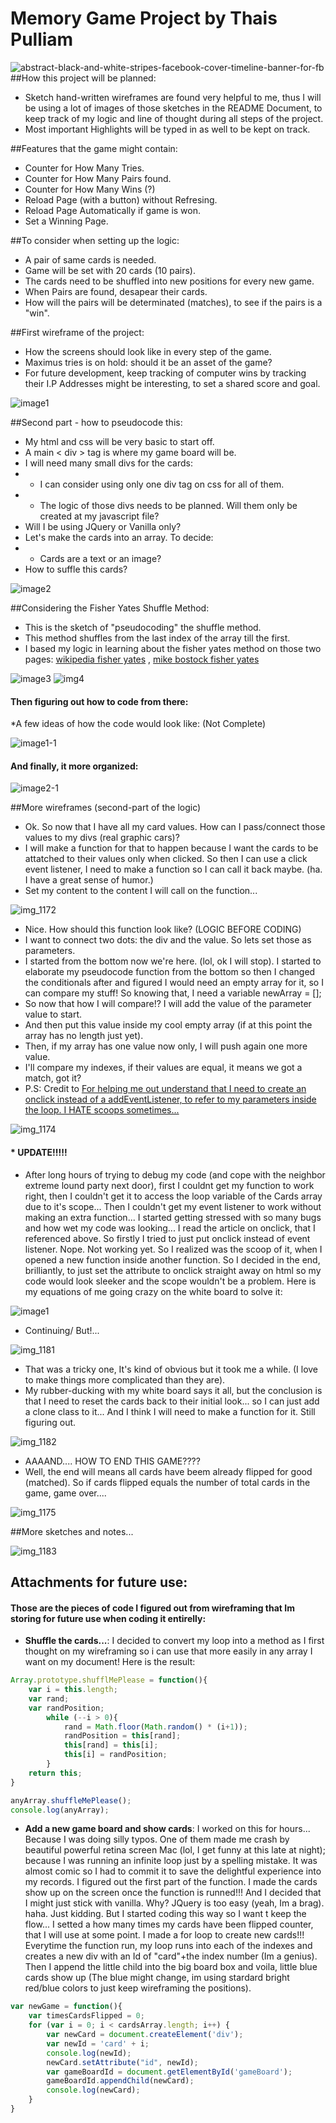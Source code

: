 # Memory Game Project by Thais Pulliam
![abstract-black-and-white-stripes-facebook-cover-timeline-banner-for-fb](https://cloud.githubusercontent.com/assets/14362520/10987787/918b95ec-8404-11e5-8f91-c927c4fad7a6.jpg)
##How this project will be planned:
* Sketch hand-written wireframes are found very helpful to me, thus I will be using a lot of images of those sketches in the README Document, to keep track of my logic and line of thought during all steps of the project. 
* Most important Highlights will be typed in as well to be kept on track. 

##Features that the game might contain:
* Counter for How Many Tries.</li>
* Counter for How Many Pairs found.
* Counter for How Many Wins (?) 
* Reload Page (with a button) without Refresing.
* Reload Page Automatically if game is won. 
* Set a Winning Page.

##To consider when setting up the logic:
* A pair of same cards is needed. 
* Game will be set with 20 cards (10 pairs).
* The cards need to be shuffled into new positions for every new game. 
* When Pairs are found, desapear their cards. 
* How will the pairs will be determinated (matches), to see if the pairs is a "win".

##First wireframe of the project:
* How the screens should look like in every step of the game. 
* Maximus tries is on hold: should it be an asset of the game? 
* For future development, keep tracking of computer wins by tracking their I.P Addresses might be interesting, to set a shared score and goal. 

![image1](https://cloud.githubusercontent.com/assets/14362520/10981540/5a610990-83d6-11e5-9fd6-8b91df872b46.JPG)

##Second part - how to pseudocode this:
* My html and css will be very basic to start off. 
* A main < div > tag is where my game board will be.
* I will need many small divs for the cards: 
* * I can consider using only one div tag on css for all of them. 
* * The logic of those divs needs to be planned. Will them only be created at my javascript file?
* Will I be using JQuery or Vanilla only?
* Let's make the cards into an array. To decide:
* * Cards are a text or an image?
* How to suffle this cards?

![image2](https://cloud.githubusercontent.com/assets/14362520/10986774/f552183a-83fa-11e5-9d44-a22e08958f1d.JPG)

##Considering the Fisher Yates Shuffle Method:
* This is the sketch of "pseudocoding" the shuffle method. 
* This method shuffles from the last index of the array till the first.
* I based my logic in learning about the fisher yates method on those two pages:
[wikipedia fisher yates](https://en.wikipedia.org/wiki/Fisher%E2%80%93Yates_shuffle) , 
[mike bostock fisher yates](http://bost.ocks.org/mike/shuffle/)

![image3](https://cloud.githubusercontent.com/assets/14362520/10986916/3ff075f2-83fc-11e5-89a3-68de92375991.png)
![img4](https://cloud.githubusercontent.com/assets/14362520/10986917/41386564-83fc-11e5-977a-4125a9b3cac5.png)

#### Then figuring out how to code from there: 
*A few ideas of how the code would look like: (Not Complete)

![image1-1](https://cloud.githubusercontent.com/assets/14362520/10987503/f73fb330-8401-11e5-8e31-30ef5fe362b4.JPG)

#### And finally, it more organized:

![image2-1](https://cloud.githubusercontent.com/assets/14362520/10987488/c9fcd178-8401-11e5-88bb-fddc7ce34051.JPG)

##More wireframes (second-part of the logic)

* Ok. So now that I have all my card values. How can I pass/connect those values to my divs (real graphic cars)? 
* I will make a function for that to happen because I want the cards to be attatched to their values only when clicked. So then I can use a click event listener, I need to make a function so I can call it back maybe. (ha. I have a great sense of humor.)
* Set my content to the content I will call on the function...

![img_1172](https://cloud.githubusercontent.com/assets/14362520/11017826/b9723d0a-857a-11e5-9840-e263a5e5d2b6.JPG)

* Nice. How should this function look like? (LOGIC BEFORE CODING)
* I want to connect two dots: the div and the value. So lets set those as parameters.
* I started from the bottom now we're here. (lol, ok I will stop). I started to elaborate my pseudocode function from the bottom so then I changed the conditionals after and figured I would need an empty array for it, so I can compare my stuff! So knowing that, I need a variable newArray = [];
* So now that how I will compare!? I will add the value of the parameter value to start.
* And then put this value inside my cool empty array (if at this point the array has no length just yet). 
* Then, if my array has one value now only, I will push again one more value. 
* I'll compare my indexes, if their values are equal, it means we got a match, got it? 
* P.S: Credit to [For helping me out understand that I need to create an onclick instead of a addEventListener, to refer to my parameters inside the loop. I HATE scoops sometimes...](http://toddmotto.com/attaching-event-handlers-to-dynamically-created-javascript-elements/)

![img_1174](https://cloud.githubusercontent.com/assets/14362520/11017827/bacf156a-857a-11e5-88a4-acfc06ab2165.JPG)

#### * **UPDATE!!!!!**
* After long hours of trying to debug my code (and cope with the neighbor extreme lound party next door), first I couldnt get my function to work right, then I couldn't get it to access the loop variable of the Cards array due to it's scope... Then I couldn't get my event listener to work without making an extra function... I started getting stressed with so many bugs and how wet my code was looking... I read the article on onclick, that I referenced above. So firstly I tried to just put onclick instead of event listener. Nope. Not working yet. So I realized was the scoop of it, when I opened a new function inside another function. So I decided in the end, brilliantly, to just set the attribute to onclick straight away on html so my code would look sleeker and the scope wouldn't be a problem. Here is my equations of me going crazy on the white board to solve it:

![image1](https://cloud.githubusercontent.com/assets/14362520/11018518/3d597e8e-859a-11e5-9a8c-165a6e292670.JPG)

* Continuing/ But!...

![img_1181](https://cloud.githubusercontent.com/assets/14362520/11017828/bc2f795e-857a-11e5-9684-b4a33f560c0a.JPG)

* That was a tricky one, It's kind of obvious but it took me a while. (I love to make things more complicated than they are).
* My rubber-ducking with my white board says it all, but the conclusion is that I need to reset the cards back to their initial look... so I can just add a clone class to it... And I think I will need to make a function for it. Still figuring out.

![img_1182](https://cloud.githubusercontent.com/assets/14362520/11017829/bd8337d2-857a-11e5-81a7-26fbe19a4abe.JPG)

* AAAAND.... HOW TO END THIS GAME????
* Well, the end will means all cards have beem already flipped for good (matched). So if cards flipped equals the number of total cards in the game, game over....

![img_1175](https://cloud.githubusercontent.com/assets/14362520/11017832/c3a104f0-857a-11e5-88aa-461fb531bfba.JPG)

##More sketches and notes...

![img_1183](https://cloud.githubusercontent.com/assets/14362520/11017830/c1a1d8b4-857a-11e5-8368-8b77b9b50739.JPG)

## Attachments for future use:
#### Those are the pieces of code I figured out from wireframing that Im storing for future use when coding it entirelly:

* **Shuffle the cards...**:
I decided to convert my loop into a method as I first thought on my wireframing so i can use that more easily in any array I want on my document! Here is the result:

```javascript
Array.prototype.shufflMePlease = function(){
    var i = this.length;
    var rand;
    var randPosition;
        while (--i > 0){
            rand = Math.floor(Math.random() * (i+1));
            randPosition = this[rand];
            this[rand] = this[i];
            this[i] = randPosition;
        }
    return this;
}

anyArray.shuffleMePlease();
console.log(anyArray);
```

* **Add a new game board and show cards**:
I worked on this for hours... Because I was doing silly typos. One of them made me crash by beautiful powerful retina screen Mac (lol, I get funny at this late at night); because I was running an infinite loop just by a spelling mistake. It was almost comic so I had to commit it to save the delightful experience into my records. 
I figured out the first part of the function. I made the cards show up on the screen once the function is runned!!! And I decided that I might just stick with vanilla. Why? JQuery is too easy (yeah, Im a brag). haha. Just kidding. 
But I started coding this way so I want t keep the flow...
I setted a how many times my cards have been flipped counter, that I will use at some point. I made a for loop to create new cards!!! Everytime the function run, my loop runs into each of the indexes and creates a new div with an Id of "card"+the index number (Im a genius). 
Then I append the little child into the big board box and voila, little blue cards show up (The blue might change, im using stardard bright red/blue colors to just keep wireframing the positions).

```javascript
var newGame = function(){
    var timesCardsFlipped = 0;
    for (var i = 0; i < cardsArray.length; i++) {
        var newCard = document.createElement('div');
        var newId = 'card' + i;
        console.log(newId);
        newCard.setAttribute("id", newId);
        var gameBoardId = document.getElementById('gameBoard');
        gameBoardId.appendChild(newCard);
        console.log(newCard);
    }  
}

```
